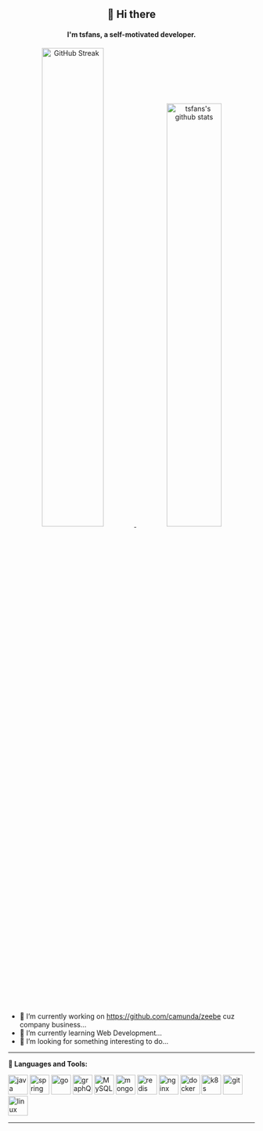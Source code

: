 <div align="center">
	<h2>👋 Hi there</h2>
	<h4>I'm tsfans, a self-motivated developer.</h4>
   	<a href="#">
		<img src="https://github-readme-streak-stats.herokuapp.com/?user=tsfans"
			alt="GitHub Streak" width="50%" />
	</a>   
   	<a href="#">
		<img src="https://github-readme-stats.vercel.app/api?username=tsfans&show_icons=true&theme=buefy"
			alt="tsfans's github stats" width="47%" />
	</a>
</div>

- 🔭 I’m currently working on https://github.com/camunda/zeebe cuz company business...
- 🌱 I’m currently learning Web Development...
- 🤔 I’m looking for something interesting to do...



---

**🌈 Languages and Tools:**

<p>
<img src="https://www.vectorlogo.zone/logos/java/java-icon.svg" alt="java" width="40" height="40"/>
<img src="https://www.vectorlogo.zone/logos/springio/springio-ar21.svg" alt="spring" width="40" height="40"/>
	
<img src="https://www.vectorlogo.zone/logos/golang/golang-official.svg" alt="go" width="40" height="40"/>
<img src="https://www.vectorlogo.zone/logos/graphql/graphql-ar21.svg" alt="graphQL" width="40" height="40"/>

<img src="https://cdn.jsdelivr.net/gh/devicons/devicon/icons/mysql/mysql-original.svg" alt="MySQL" width="40" height="40"/>
<img src="https://www.vectorlogo.zone/logos/mongodb/mongodb-ar21.svg" alt="mongo" width="40" height="40"/>
<img src="https://cdn.jsdelivr.net/gh/devicons/devicon@master/icons/redis/redis-original.svg" alt="redis" width="40" height="40"/>

<img src="https://www.vectorlogo.zone/logos/nginx/nginx-icon.svg" alt="nginx" width="40" height="40"/>
<img src="https://www.vectorlogo.zone/logos/docker/docker-icon.svg" alt="docker" width="40" height="40"/>
<img src="https://www.vectorlogo.zone/logos/kubernetes/kubernetes-ar21.svg" alt="k8s" width="40" height="40"/>

<img src="https://www.vectorlogo.zone/logos/git-scm/git-scm-icon.svg" alt="git" width="40" height="40"/>
<img src="https://www.vectorlogo.zone/logos/linux/linux-icon.svg" alt="linux" width="40" height="40"/>
</p>

---
